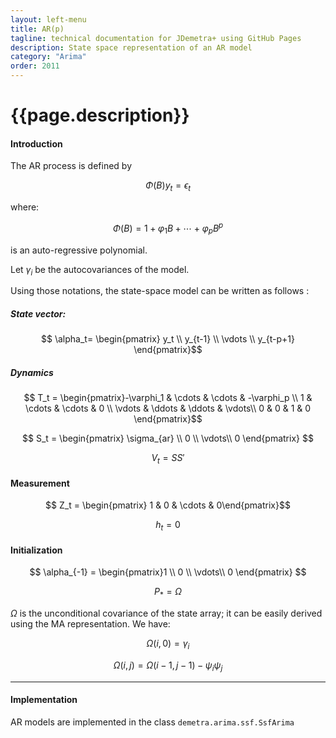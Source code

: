 ```yaml
---
layout: left-menu
title: AR(p) 
tagline: technical documentation for JDemetra+ using GitHub Pages
description: State space representation of an AR model
category: "Arima"
order: 2011
---
```


# {{page.description}}

#### Introduction

The AR process is defined by

$$\Phi\left(B\right)y_t=\epsilon_t $$ 

where:  

$$\Phi\left(B\right)=1+\varphi_1 B + \cdots + \varphi_p B^p $$   

is an auto-regressive polynomial. 

Let $\gamma_i$ be the autocovariances of the model.

Using those notations, the state-space model can be written as follows :

##### State vector: 

$$ \alpha_t= \begin{pmatrix} y_t \\ y_{t-1} \\ \vdots \\ y_{t-p+1} \end{pmatrix}$$  


##### Dynamics

$$ T_t = \begin{pmatrix}-\varphi_1 & \cdots & \cdots  & -\varphi_p  \\
                        1          & \cdots &  \cdots &  0          \\ 
						\vdots     & \ddots &  \ddots & \vdots\\ 
						0          &   0    &  1      & 0  \end{pmatrix}$$

$$ S_t = \begin{pmatrix} \sigma_{ar} \\ 0 \\ \vdots\\ 0 \end{pmatrix} $$  

$$ V_t = S S' $$

#### Measurement

$$ Z_t = \begin{pmatrix} 1 & 0 & \cdots & 0\end{pmatrix}$$

$$ h_t = 0 $$

#### Initialization 

$$ \alpha_{-1} = \begin{pmatrix}1 \\ 0 \\ \vdots\\ 0 \end{pmatrix} $$  

$$ P_{*} = \Omega $$

$\Omega$ is the unconditional covariance of the state array; it can be easily derived using the MA representation. We have:

$$ \Omega\left(i,0\right) = \gamma_i $$  

$$ \Omega\left(i,j\right) = \Omega\left(i-1,j-1\right)-\psi_i \psi_j $$  

<hr>

#### Implementation

AR models are implemented in the class `demetra.arima.ssf.SsfArima`

